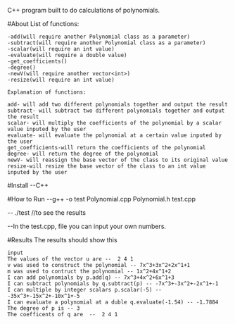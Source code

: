 C++ program built to do calculations of polynomials.



#About
	List of functions:

	-add(will require another Polynomial class as a parameter)
	-subtract(will require another Polynomial class as a parameter)
	-scalar(will require an int value)
	-evaluate(will require a double value)
	-get_coefficients()
	-degree()
	-newV(will require another vector<int>)
	-resize(will require an int value)

	Explanation of functions:

	add- will add two different polynomials together and output the result
	subtract- will subtract two different polynomials together and output the result
	scalar- will multiply the coefficients of the polynomial by a scalar value inputed by the user
	evaluate- will evaluate the polynomial at a certain value inputed by the user
	get_coefficients-will return the coefficients of the polynomial
	degree- will return the degree of the polynomial
	newV- will reassign the base vector of the class to its original value
	resize-will resize the base vector of the class to an int value inputed by the user




#Install
  --C++
   
#How to Run
  --g++ -o test Polynomial.cpp Polynomial.h test.cpp
  
  -- ./test          //to see the results

  --In the test.cpp, file you can input your own numbers.



#Results
	The results should show this
		  
	input
	The values of the vector u are --  2 4 1                                                                                                                                                                                         
	v was used to construct the polynomial -- 7x^3+3x^2+2x^1+1                                                                                                                                                                       
	m was used to contruct the polynomial -- 1x^2+4x^1+2                                                                                                                                                                             
	I can add polynomials by p.add(q) -- 7x^3+4x^2+6x^1+3                                                                                                                                                                            
	I can subtract polynomials by q.subtract(p) -- -7x^3+-3x^2+-2x^1+-1                                                                                                                                                              
	I can multiple by integer scalars p.scalar(-5) -- -35x^3+-15x^2+-10x^1+-5                                                                                                                                                        
	I can evaluate a polynomial at a duble q.evaluate(-1.54) -- -1.7884                                                                                                                                                              
	The degree of p is -- 3                                                                                                                                                                                                          
	The coefficents of q are  --  2 4 1 